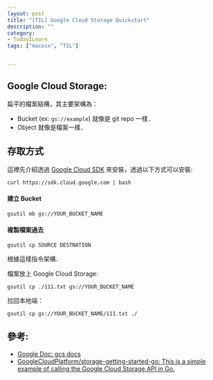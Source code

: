 ```yaml
---
layout: post
title: "[TIL] Google Cloud Storage Quickstart"
description: ""
category: 
- TodayILearn
tags: ["macosx", "TIL"]


---
```


## Google Cloud Storage:

扁平的檔案結構，其主要架構為：

- Bucket (ex: `gs://example`) 就像是 git repo 一樣．
- Object 就像是檔案一樣．

## 存取方式

這裡先介紹透過 [Google Cloud SDK](https://cloud.google.com/sdk) 來安裝，透過以下方式可以安裝: 

`curl https://sdk.cloud.google.com | bash`

#### 建立 Bucket

`gsutil mb gs://YOUR_BUCKET_NAME`

#### 複製檔案過去

`gsutil cp SOURCE DESTNATION`

根據這樣指令架構．

檔案放上 Google Cloud Storage:

`gsutil cp ./111.txt gs://YOUR_BUCKET_NAME`

拉回本地端：

`gsutil cp gs://YOUR_BUCKET_NAME/111.txt ./`


## 參考:

- [Google Doc: gcs docs](https://cloud.google.com/storage/docs/concepts)
- [GoogleCloudPlatform/storage-getting-started-go: This is a simple example of calling the Google Cloud Storage API in Go.](https://github.com/GoogleCloudPlatform/storage-getting-started-go)
